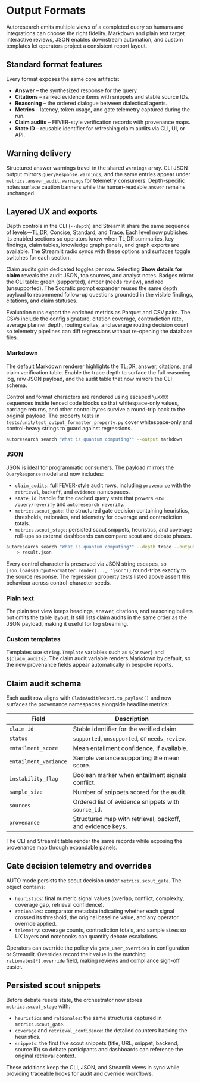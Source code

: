 # Output Formats

Autoresearch emits multiple views of a completed query so humans and
integrations can choose the right fidelity. Markdown and plain text target
interactive reviews, JSON enables downstream automation, and custom templates
let operators project a consistent report layout.

## Standard format features

Every format exposes the same core artifacts:

- **Answer** – the synthesized response for the query.
- **Citations** – ranked evidence items with snippets and stable source IDs.
- **Reasoning** – the ordered dialogue between dialectical agents.
- **Metrics** – latency, token usage, and gate telemetry captured during the
  run.
- **Claim audits** – FEVER-style verification records with provenance maps.
- **State ID** – reusable identifier for refreshing claim audits via CLI, UI, or
  API.

## Warning delivery

Structured answer warnings travel in the shared `warnings` array. CLI JSON
output mirrors `QueryResponse.warnings`, and the same entries appear under
`metrics.answer_audit.warnings` for telemetry consumers. Depth-specific notes
surface caution banners while the human-readable `answer` remains unchanged.

## Layered UX and exports

Depth controls in the CLI (`--depth`) and Streamlit share the same sequence of
levels—TL;DR, Concise, Standard, and Trace. Each level now publishes its enabled
sections so operators know when TL;DR summaries, key findings, claim tables,
knowledge graph panels, and graph exports are available. The Streamlit radio
syncs with these options and surfaces toggle switches for each section.

Claim audits gain dedicated toggles per row. Selecting **Show details for
claim** reveals the audit JSON, top sources, and analyst notes. Badges mirror
the CLI table: green (supported), amber (needs review), and red (unsupported).
The Socratic prompt expander reuses the same depth payload to recommend
follow-up questions grounded in the visible findings, citations, and claim
statuses.

Evaluation runs export the enriched metrics as Parquet and CSV pairs. The CSVs
include the config signature, citation coverage, contradiction rate, average
planner depth, routing deltas, and average routing decision count so telemetry
pipelines can diff regressions without re-opening the database files.

### Markdown

The default Markdown renderer highlights the TL;DR, answer, citations, and claim
verification table. Enable the trace depth to surface the full reasoning log,
raw JSON payload, and the audit table that now mirrors the CLI schema.

Control and format characters are rendered using escaped `\uXXXX` sequences
inside fenced code blocks so that whitespace-only values, carriage returns, and
other control bytes survive a round-trip back to the original payload. The
property tests in `tests/unit/test_output_formatter_property.py` cover
whitespace-only and control-heavy strings to guard against regressions.

```bash
autoresearch search "What is quantum computing?" --output markdown
```

### JSON

JSON is ideal for programmatic consumers. The payload mirrors the
`QueryResponse` model and now includes:

- `claim_audits`: full FEVER-style audit rows, including `provenance` with the
  `retrieval`, `backoff`, and `evidence` namespaces.
- `state_id`: handle for the cached query state that powers
  `POST /query/reverify` and `autoresearch reverify`.
- `metrics.scout_gate`: the structured gate decision containing heuristics,
  thresholds, rationales, and telemetry for coverage and contradiction totals.
- `metrics.scout_stage`: persisted scout snippets, heuristics, and coverage
  roll-ups so external dashboards can compare scout and debate phases.

```bash
autoresearch search "What is quantum computing?" --depth trace --output json \
    > result.json
```

Every control character is preserved via JSON string escapes, so
`json.loads(OutputFormatter.render(..., "json"))` round-trips exactly to the
source response. The regression property tests listed above assert this
behaviour across control-character seeds.

### Plain text

The plain text view keeps headings, answer, citations, and reasoning bullets but
omits the table layout. It still lists claim audits in the same order as the
JSON payload, making it useful for log streaming.

### Custom templates

Templates use `string.Template` variables such as `${answer}` and
`${claim_audits}`. The claim audit variable renders Markdown by default, so the
new provenance fields appear automatically in bespoke reports.

## Claim audit schema

Each audit row aligns with `ClaimAuditRecord.to_payload()` and now surfaces the
provenance namespaces alongside headline metrics:

| Field | Description |
| ----- | ----------- |
| `claim_id` | Stable identifier for the verified claim. |
| `status` | `supported`, `unsupported`, or `needs_review`. |
| `entailment_score` | Mean entailment confidence, if available. |
| `entailment_variance` | Sample variance supporting the mean score. |
| `instability_flag` | Boolean marker when entailment signals conflict. |
| `sample_size` | Number of snippets scored for the audit. |
| `sources` | Ordered list of evidence snippets with `source_id`. |
| `provenance` | Structured map with retrieval, backoff, and evidence keys. |

The CLI and Streamlit table render the same records while exposing the
provenance map through expandable panels.

## Gate decision telemetry and overrides

AUTO mode persists the scout decision under `metrics.scout_gate`. The object
contains:

- `heuristics`: final numeric signal values (overlap, conflict, complexity,
  coverage gap, retrieval confidence).
- `rationales`: comparator metadata indicating whether each signal crossed its
  threshold, the original baseline value, and any operator override applied.
- `telemetry`: coverage counts, contradiction totals, and sample sizes so UX
  layers and notebooks can quantify debate escalations.

Operators can override the policy via `gate_user_overrides` in configuration or
Streamlit. Overrides record their value in the matching `rationales[*].override`
field, making reviews and compliance sign-off easier.

## Persisted scout snippets

Before debate resets state, the orchestrator now stores `metrics.scout_stage`
with:

- `heuristics` and `rationales`: the same structures captured in
  `metrics.scout_gate`.
- `coverage` and `retrieval_confidence`: the detailed counters backing the
  heuristics.
- `snippets`: the first five scout snippets (title, URL, snippet, backend,
  source ID) so debate participants and dashboards can reference the original
  retrieval context.

These additions keep the CLI, JSON, and Streamlit views in sync while providing
traceable hooks for audit and override workflows.
